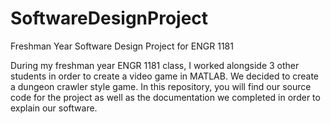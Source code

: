 # SoftwareDesignProject
Freshman Year Software Design Project for ENGR 1181

During my freshman year ENGR 1181 class, I worked alongside 3 other students in order to create a video game in MATLAB. We decided to create a dungeon crawler
style game. In this repository, you will find our source code for the project as well as the documentation we completed in order to explain our software.
